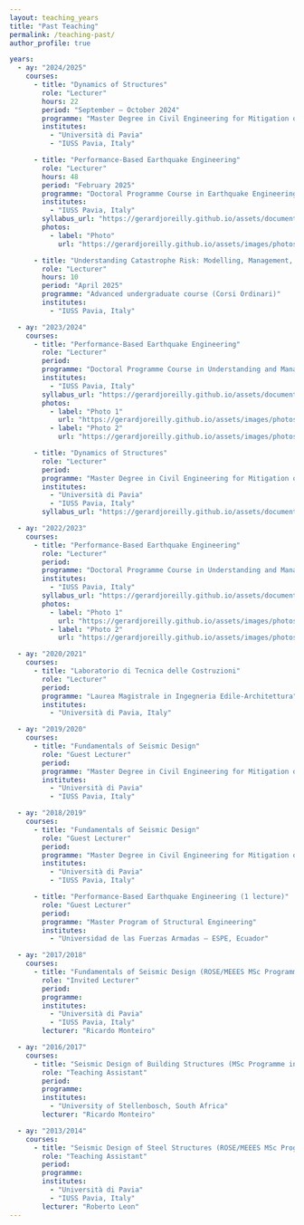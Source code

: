 ```yaml
---
layout: teaching_years
title: "Past Teaching"
permalink: /teaching-past/
author_profile: true

years:
  - ay: "2024/2025"
    courses:
      - title: "Dynamics of Structures"
        role: "Lecturer"
        hours: 22
        period: "September – October 2024"
        programme: "Master Degree in Civil Engineering for Mitigation of Risk from Natural Hazards"
        institutes:
          - "Università di Pavia"
          - "IUSS Pavia, Italy"

      - title: "Performance-Based Earthquake Engineering"
        role: "Lecturer"
        hours: 48
        period: "February 2025"
        programme: "Doctoral Programme Course in Earthquake Engineering"
        institutes:
          - "IUSS Pavia, Italy"
        syllabus_url: "https://gerardjoreilly.github.io/assets/documents/courses/PBEE-Course-Syllabus-24-25-v5.pdf"
        photos:
          - label: "Photo"
            url: "https://gerardjoreilly.github.io/assets/images/photos/pbee-2025.png"

      - title: "Understanding Catastrophe Risk: Modelling, Management, and Reinsurance"
        role: "Lecturer"
        hours: 10
        period: "April 2025"
        programme: "Advanced undergraduate course (Corsi Ordinari)"
        institutes:
          - "IUSS Pavia, Italy"

  - ay: "2023/2024"
    courses:
      - title: "Performance-Based Earthquake Engineering"
        role: "Lecturer"
        period: 
        programme: "Doctoral Programme Course in Understanding and Managing Extremes"
        institutes:
          - "IUSS Pavia, Italy"
        syllabus_url: "https://gerardjoreilly.github.io/assets/documents/courses/PBEE-Course-Syllabus-v8.pdf"
        photos:
          - label: "Photo 1"
            url: "https://gerardjoreilly.github.io/assets/images/photos/pbee-2023bis-1.JPG"
          - label: "Photo 2"
            url: "https://gerardjoreilly.github.io/assets/images/photos/pbee-2023bis-2.JPG"

      - title: "Dynamics of Structures"
        role: "Lecturer"
        period: 
        programme: "Master Degree in Civil Engineering for Mitigation of Risk from Natural Hazards"
        institutes:
          - "Università di Pavia"
          - "IUSS Pavia, Italy"
        syllabus_url: "https://gerardjoreilly.github.io/assets/documents/courses/Syllabus_CivRisk_2023_v3.pdf"

  - ay: "2022/2023"
    courses:
      - title: "Performance-Based Earthquake Engineering"
        role: "Lecturer"
        period: 
        programme: "Doctoral Programme Course in Understanding and Managing Extremes"
        institutes:
          - "IUSS Pavia, Italy"
        syllabus_url: "https://gerardjoreilly.github.io/assets/documents/courses/PBEE-Course-Syllabus-v4.pdf"
        photos:
          - label: "Photo 1"
            url: "https://gerardjoreilly.github.io/assets/images/photos/pbee-2023-1.jpg"
          - label: "Photo 2"
            url: "https://gerardjoreilly.github.io/assets/images/photos/pbee-2023-2.jpg"

  - ay: "2020/2021"
    courses:
      - title: "Laboratorio di Tecnica delle Costruzioni"
        role: "Lecturer"
        period: 
        programme: "Laurea Magistrale in Ingegneria Edile-Architettura"
        institutes:
          - "Università di Pavia, Italy"

  - ay: "2019/2020"
    courses:
      - title: "Fundamentals of Seismic Design"
        role: "Guest Lecturer"
        period: 
        programme: "Master Degree in Civil Engineering for Mitigation of Risk from Natural Hazards"
        institutes:
          - "Università di Pavia"
          - "IUSS Pavia, Italy"

  - ay: "2018/2019"
    courses:
      - title: "Fundamentals of Seismic Design"
        role: "Guest Lecturer"
        period: 
        programme: "Master Degree in Civil Engineering for Mitigation of Risk from Natural Hazards"
        institutes:
          - "Università di Pavia"
          - "IUSS Pavia, Italy"

      - title: "Performance-Based Earthquake Engineering (1 lecture)"
        role: "Guest Lecturer"
        period: 
        programme: "Master Program of Structural Engineering"
        institutes:
          - "Universidad de las Fuerzas Armadas – ESPE, Ecuador"

  - ay: "2017/2018"
    courses:
      - title: "Fundamentals of Seismic Design (ROSE/MEEES MSc Programme)"
        role: "Invited Lecturer"
        period: 
        programme: 
        institutes:
          - "Università di Pavia"
          - "IUSS Pavia, Italy"
        lecturer: "Ricardo Monteiro"

  - ay: "2016/2017"
    courses:
      - title: "Seismic Design of Building Structures (MSc Programme in Civil Engineering)"
        role: "Teaching Assistant"
        period: 
        programme: 
        institutes:
          - "University of Stellenbosch, South Africa"
        lecturer: "Ricardo Monteiro"

  - ay: "2013/2014"
    courses:
      - title: "Seismic Design of Steel Structures (ROSE/MEEES MSc Programme)"
        role: "Teaching Assistant"
        period: 
        programme: 
        institutes:
          - "Università di Pavia"
          - "IUSS Pavia, Italy"
        lecturer: "Roberto Leon"
---
```



<!-- ---
layout: archive
title: "Past Teaching"
permalink: /teaching-past/
author_profile: true
---
## Academic Year 2024/2025
***Course:	Dynamics of Structures***\
**Role:**	Lecturer (22 hours)\
**Period:** September - October 2024\
**Programme:** Master Degree in Civil Engineering for Mitigation of Risk from Natural Hazards\
**Institutes:**	Università di Pavia and IUSS Pavia, Italy

***Course:	Performance-Based Earthquake Engineering*** - [[Syllabus](https://gerardjoreilly.github.io/assets/images/photos/PBEE-Course-Syllabus-24-25-v5.pdf)] [[Photo](https://gerardjoreilly.github.io/assets/images/photos/pbee-2025.png)] \
**Role:**	Lecturer (48 hours)\
**Period:** February 2025\
**Programme:** Doctoral Programme Course in Earthquake Engineering\
**Institute:** IUSS Pavia, Italy

***Course:	Understanding Catastrophe Risk: Modelling, Management, and Reinsurance***\
**Role:**	Lecturer (10 hours)\
**Period:** April 2025\
**Programme:** Advanced undergraduate course (Corsi Ordinari)\
**Institute:** IUSS Pavia, Italy

## Academic Year 2023/2024
***Course:	Performance-Based Earthquake Engineering***  - [[Syllabus](https://gerardjoreilly.github.io/assets/images/photos/PBEE-Course-Syllabus-v8.pdf)] [[Photo](https://gerardjoreilly.github.io/assets/images/photos/pbee-2023bis-1.JPG)] [[Photo](https://gerardjoreilly.github.io/assets/images/photos/pbee-2023bis-2.JPG)]\
**Role:**	Lecturer\
**Programme:** Doctoral Programme Course in Understanding and Managing Extremes\
**Institute:** IUSS Pavia, Italy

***Course:	Dynamics of Structures***  - [[Syllabus](https://gerardjoreilly.github.io/assets/images/photos/Syllabus_CivRisk_2023_v3.pdf)]\
**Role:**	Lecturer\
**Programme:** Master Degree in Civil Engineering for Mitigation of Risk from Natural Hazards\
**Institutes:**	Università di Pavia and IUSS Pavia, Italy

## Academic Year 2022/2023
***Course:	Performance-Based Earthquake Engineering*** - [[Syllabus](https://gerardjoreilly.github.io/assets/images/photos/PBEE-Course-Syllabus-v4.pdf)] [[Photo](https://gerardjoreilly.github.io/assets/images/photos/pbee-2023-1.jpg)] [[Photo](https://gerardjoreilly.github.io/assets/images/photos/pbee-2023-2.jpg)]\
**Role:**	Lecturer\
**Programme:** Doctoral Programme Course in Understanding and Managing Extremes\
**Institute:** IUSS Pavia, Italy

## Academic Year 2020/2021
***Course:	Laboratorio di Tecnica delle Costruzioni***\
**Role:**	Lecturer\
**Programme:** Laurea Magistrale in Ingegneria Edile-Architettura\
**Institutes:** Università di Pavia, Italy


## Academic Year 2019/2020
***Course:	Fundamentals of Seismic Design***\
**Role:**	Guest Lecturer\
**Programme:** Master Degree in Civil Engineering for Mitigation of Risk from Natural Hazards\
**Institutes:**	Università di Pavia and IUSS Pavia, Italy


## Academic Year 2018/2019
***Course:	Fundamentals of Seismic Design***\
**Role:**	Guest Lecturer\
**Programme:** Master Degree in Civil Engineering for Mitigation of Risk from Natural Hazards\
**Institutes:**	Università di Pavia and IUSS Pavia, Italy

***Course:	Performance-Based Earthquake Engineering (1 lecture)***\
**Role:**	Guest Lecturer\
**Programme:** Master Program of Structural Engineering\
**Institute:** Universidad de las Fuerzas Armadas – ESPE, Ecuador


## Academic Year 2017/2018
***Course:	Fundamentals of Seismic Design (ROSE/MEEES MSc Programme)***\
**Role:**	Invited Lecturer\
**Lecturer:**	Ricardo Monteiro\
**Institutes:**	Università di Pavia and IUSS Pavia, Italy


## Academic Year 2016/2017
***Course:	Seismic Design of Building Structures (MSc Programme in Civil Engineering)***\
**Role:**	Teaching Assistant\
**Lecturer:**	Ricardo Monteiro\
**Institute:**	University of Stellenbosch, South Africa


## Academic Year 2013/2014
***Course:	Seismic Design of Steel Structures (ROSE/MEEES MSc Programme)***\
**Role:**	Teaching Assistant\
**Lecturer:**	Roberto Leon\
**Institute:** Università di Pavia and IUSS Pavia, Italy -->
